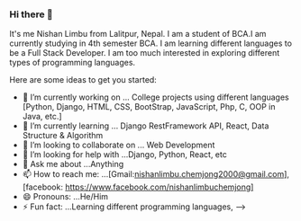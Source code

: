 ### Hi there 👋

It's me Nishan Limbu from Lalitpur, Nepal. I am a student of BCA.I am currently studying in 4th semester BCA. I am learning different languages to be a Full Stack Developer.
I am too much interested in exploring different types of programming languages.

Here are some ideas to get you started:

- 🔭 I’m currently working on ... College projects using different languages  [Python, Django, HTML, CSS, BootStrap, JavaScript,      Php, C, OOP in Java, etc.]
- 🌱 I’m currently learning ... Django RestFramework API, React, Data Structure & Algorithm
- 👯 I’m looking to collaborate on ... Web Development
- 🤔 I’m looking for help with ...Django, Python, React, etc
- 💬 Ask me about ...Anything 
- 📫 How to reach me: ...[Gmail:nishanlimbu.chemjong2000@gmail.com], [facebook: https://www.facebook.com/nishanlimbuchemjong]
- 😄 Pronouns: ...He/Him
- ⚡ Fun fact: ...Learning different programming languages,
-->
